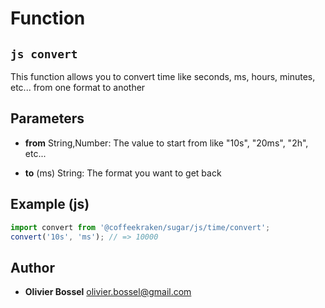 
# Function


## ```js convert ```


This function allows you to convert time like seconds, ms, hours, minutes, etc... from one format to another

## Parameters

- **from**  String,Number: The value to start from like "10s", "20ms", "2h", etc...

- **to** (ms) String: The format you want to get back



## Example (js)

```js
import convert from '@coffeekraken/sugar/js/time/convert';
convert('10s', 'ms'); // => 10000
```


## Author
- **Olivier Bossel** <a href="mailto:olivier.bossel@gmail.com">olivier.bossel@gmail.com</a> 



